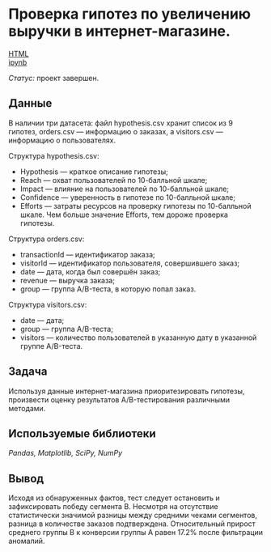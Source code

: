 # Проверка гипотез по увеличению выручки в интернет-магазине.

[HTML](https://nbviewer.org/github/tatiana-ili/Portfolio/blob/main/AB_test_project/AB_test_project.ipynb) \
[ipynb](https://github.com/tatiana-ili/Portfolio/blob/main/AB_test_project/AB_test_project.ipynb)

*Статус:* проект завершен.

## Данные

В наличии три датасета: файл hypothesis.csv хранит список из 9 гипотез, orders.csv — информацию о заказах, а visitors.csv — информацию о пользователях.

Структура hypothesis.csv:
- Hypothesis — краткое описание гипотезы;
- Reach — охват пользователей по 10-балльной шкале;
- Impact — влияние на пользователей по 10-балльной шкале;
- Confidence — уверенность в гипотезе по 10-балльной шкале;
- Efforts — затраты ресурсов на проверку гипотезы по 10-балльной шкале. Чем больше значение Efforts, тем дороже проверка гипотезы.

Структура orders.csv:
- transactionId — идентификатор заказа;
- visitorId — идентификатор пользователя, совершившего заказ;
- date — дата, когда был совершён заказ;
- revenue — выручка заказа;
- group — группа A/B-теста, в которую попал заказ.

Структура visitors.csv:
- date — дата;
- group — группа A/B-теста;
- visitors — количество пользователей в указанную дату в указанной группе A/B-теста.

## Задача

Используя данные интернет-магазина приоритезировать гипотезы, произвести оценку результатов A/B-тестирования различными методами.

## Используемые библиотеки
*Pandas, Matplotlib, SciPy, NumPy*

## Вывод

Исходя из обнаруженных фактов, тест следует остановить и зафиксировать победу сегмента В.
Несмотря на отсутствие статистически значимой разницы между средними чеками сегментов, разница в количестве заказов подтверждена.
Относительный прирост среднего группы В к конверсии группы А равен 17.2% после фильтрации аномалий.
